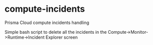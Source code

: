 # compute-incidents
Prisma Cloud compute incidents handling

Simple bash script to delete all the incidents in the Compute->Monitor->Runtime->Incident Explorer screen
